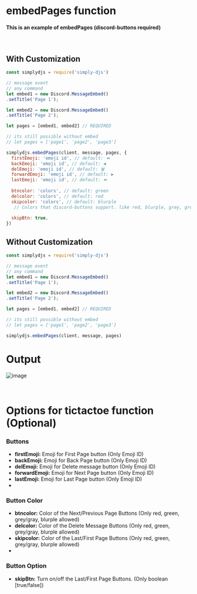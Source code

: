 # embedPages function
#### This is an example of embedPages (discord-buttons required)
<br>

## With Customization
```js
const simplydjs = require('simply-djs')

// message event
// any command
let embed1 = new Discord.MessageEmbed()
.setTitle('Page 1');

let embed2 = new Discord.MessageEmbed()
.setTitle('Page 2');

let pages = [embed1, embed2] // REQUIRED

// its still possible without embed
// let pages = ['page1', 'page2', 'page3']

simplydjs.embedPages(client, message, pages, {
  firstEmoji: 'emoji id', // default: ⏪
  backEmoji: 'emoji id', // default: ◀️
  delEmoji: 'emoji id', // default: 🗑️
  forwardEmoji: 'emoji id', // default: ▶️
  lastEmoji: 'emoji id', // default: ⏩
  
  btncolor: 'colors', // default: green 
  delcolor: 'colors', // default: red
  skipcolor: 'colors', // default: blurple
   // Colors that discord-buttons support. like red, blurple, grey, green
   
  skipBtn: true,
})
```
## Without Customization
```js
const simplydjs = require('simply-djs')

// message event
// any command
let embed1 = new Discord.MessageEmbed()
.setTitle('Page 1');

let embed2 = new Discord.MessageEmbed()
.setTitle('Page 2');

let pages = [embed1, embed2] // REQUIRED

// its still possible without embed
// let pages = ['page1', 'page2', 'page3']

simplydjs.embedPages(client, message, pages)
```
# Output
![image](https://user-images.githubusercontent.com/71836991/127869308-72817b88-a41a-4e46-af2b-5e556bafafa3.png)

<br>

# Options for tictactoe function (Optional)
### Buttons
- **firstEmoji:** Emoji for First Page button (Only Emoji ID)
- **backEmoji:** Emoji for Back Page button (Only Emoji ID)
- **delEmoji:** Emoji for Delete message button (Only Emoji ID)
- **forwardEmoji:** Emoji for Next Page button (Only Emoji ID)
- **lastEmoji:** Emoji for Last Page button (Only Emoji ID)
- 
### Button Color
- **btncolor:** Color of the Next/Previous Page Buttons (Only red, green, grey/gray, blurple allowed)
- **delcolor:** Color of the Delete Message Buttons (Only red, green, grey/gray, blurple allowed)
- **skipcolor:** Color of the Last/First Page Buttons (Only red, green, grey/gray, blurple allowed)
- 
### Button Option
- **skipBtn:** Turn on/off the Last/First Page Buttons. (Only boolean [true/false])
